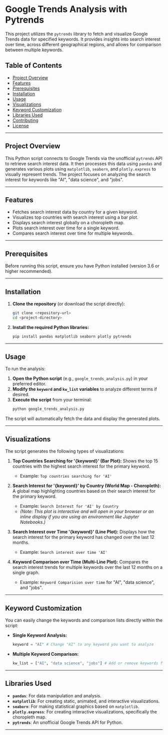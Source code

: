 # Google Trends Analysis with Pytrends

This project utilizes the `pytrends` library to fetch and visualize Google Trends data for specified keywords. It provides insights into search interest over time, across different geographical regions, and allows for comparison between multiple keywords.

## Table of Contents

  - [Project Overview](https://www.google.com/search?q=%23project-overview)
  - [Features](https://www.google.com/search?q=%23features)
  - [Prerequisites](https://www.google.com/search?q=%23prerequisites)
  - [Installation](https://www.google.com/search?q=%23installation)
  - [Usage](https://www.google.com/search?q=%23usage)
  - [Visualizations](https://www.google.com/search?q=%23visualizations)
  - [Keyword Customization](https://www.google.com/search?q=%23keyword-customization)
  - [Libraries Used](https://www.google.com/search?q=%23libraries-used)
  - [Contributing](https://www.google.com/search?q=%23contributing)
  - [License](https://www.google.com/search?q=%23license)

-----

## Project Overview

This Python script connects to Google Trends via the unofficial `pytrends` API to retrieve search interest data. It then processes this data using `pandas` and generates various plots using `matplotlib`, `seaborn`, and `plotly.express` to visually represent trends. The project focuses on analyzing the search interest for keywords like "AI", "data science", and "jobs".

-----

## Features

  - Fetches search interest data by country for a given keyword.
  - Visualizes top countries with search interest using a bar plot.
  - Displays search interest globally on a choropleth map.
  - Plots search interest over time for a single keyword.
  - Compares search interest over time for multiple keywords.

-----

## Prerequisites

Before running this script, ensure you have Python installed (version 3.6 or higher recommended).

-----

## Installation

1.  **Clone the repository** (or download the script directly):

    ```bash
    git clone <repository-url>
    cd <project-directory>
    ```

2.  **Install the required Python libraries:**

    ```bash
    pip install pandas matplotlib seaborn plotly pytrends
    ```

-----

## Usage

To run the analysis:

1.  **Open the Python script** (e.g., `google_trends_analysis.py`) in your preferred editor.
2.  **Modify the `keyword` and `kw_list` variables** to analyze different terms if desired.
3.  **Execute the script** from your terminal:
    ```bash
    python google_trends_analysis.py
    ```

The script will automatically fetch the data and display the generated plots.

-----

## Visualizations

The script generates the following types of visualizations:

1.  **Top Countries Searching for '{keyword}' (Bar Plot):** Shows the top 15 countries with the highest search interest for the primary keyword.

      * Example: `Top countries searching for 'AI'`

2.  **Search Interest for '{keyword}' by Country (World Map - Choropleth):** A global map highlighting countries based on their search interest for the primary keyword.

      * Example: `Search Interest for 'AI' by Country`
      * *(Note: This plot is interactive and will open in your browser or an inline display if you are using an environment like Jupyter Notebooks.)*

3.  **Search Interest over Time '{keyword}' (Line Plot):** Displays how the search interest for the primary keyword has changed over the last 12 months.

      * Example: `Search interest over time 'AI'`

4.  **Keyword Comparison over Time (Multi-Line Plot):** Compares the search interest trends for multiple keywords over the last 12 months on a single graph.

      * Example: `Keyword Comparision over time` for "AI", "data science", and "jobs".

-----

## Keyword Customization

You can easily change the keywords and comparison lists directly within the script:

  - **Single Keyword Analysis:**

    ```python
    keyword = "AI" # Change "AI" to any keyword you want to analyze
    ```

  - **Multiple Keyword Comparison:**

    ```python
    kw_list = ["AI", "data science", "jobs"] # Add or remove keywords from this list
    ```

-----

## Libraries Used

  - **`pandas`**: For data manipulation and analysis.
  - **`matplotlib`**: For creating static, animated, and interactive visualizations.
  - **`seaborn`**: For making statistical graphics based on `matplotlib`.
  - **`plotly.express`**: For creating interactive visualizations, specifically the choropleth map.
  - **`pytrends`**: An unofficial Google Trends API for Python.

-----